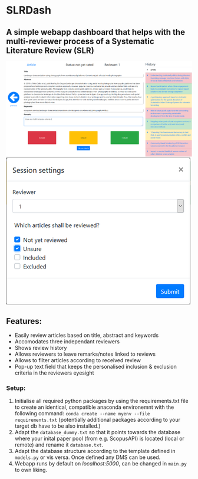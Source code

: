 # SLRDash

## A simple webapp dashboard that helps with the multi-reviewer process of a Systematic Literature Review (SLR)

![Demo1](/SLRDash_demo1.png)
![Demo2](/SLRDash_demo2.png)

## Features:
- Easily review articles based on title, abstract and keywords
- Accomodates three independant reviewers
- Shows review history
- Allows reviewers to leave remarks/notes linked to reviews
- Allows to filter articles according to received review 
- Pop-up text field that keeps the personalised inclusion & exclusion criteria in the reviewers eyesight

### Setup:
1. Initialise all required python packages by using the requirements.txt file to create an identical, compatible anaconda environemnt with the following command: `conda create --name myenv --file requirements.txt` (potentially additional packages according to your target db have to be also installed.)
2. Adapt the `database_dummy.txt` so that it points towards the database where your inital paper pool (from e.g. ScopusAPI) is located (local or remote) and rename it `database.txt`.
3. Adapt the database structure according to the template defined in `models.py` or vis versa. Once defined any DMS can be used.
4. Webapp runs by default on *localhost:5000*, can be changed in `main.py` to own liking.